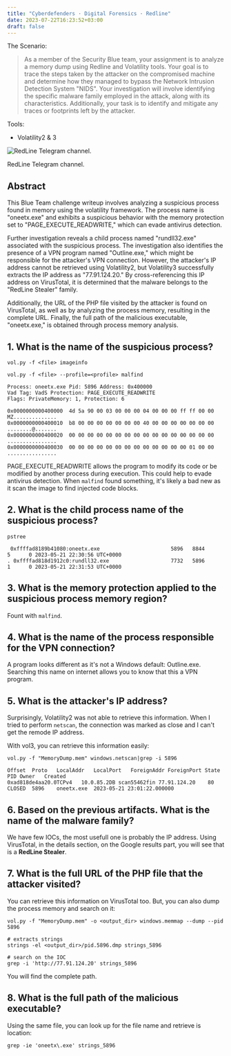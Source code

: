 ```yaml
---
title: "Cyberdefenders · Digital Forensics · Redline"
date: 2023-07-22T16:23:52+03:00
draft: false
---
```


The Scenario:

> As a member of the Security Blue team, your assignment is to analyze a memory dump using Redline and Volatility tools. Your goal is to trace the steps taken by the attacker on the compromised machine and determine how they managed to bypass the Network Intrusion Detection System "NIDS". Your investigation will involve identifying the specific malware family employed in the attack, along with its characteristics. Additionally, your task is to identify and mitigate any traces or footprints left by the attacker.

Tools:

- Volatility2 & 3

![RedLine Telegram channel.](/img/write-up/cyberdefenders-digital-forensics-redline/redline.png)

<figcaption>RedLine Telegram channel.</figcaption>

## Abstract

This Blue Team challenge writeup involves analyzing a suspicious process found in memory using the volatility framework. The process name is "oneetx.exe" and exhibits a suspicious behavior with the memory protection set to "PAGE_EXECUTE_READWRITE," which can evade antivirus detection. 

Further investigation reveals a child process named "rundll32.exe" associated with the suspicious process. The investigation also identifies the presence of a VPN program named "Outline.exe," which might be responsible for the attacker's VPN connection. However, the attacker's IP address cannot be retrieved using Volatility2, but Volatility3 successfully extracts the IP address as "77.91.124.20." By cross-referencing this IP address on VirusTotal, it is determined that the malware belongs to the "RedLine Stealer" family. 

Additionally, the URL of the PHP file visited by the attacker is found on VirusTotal, as well as by analyzing the process memory, resulting in the complete URL. Finally, the full path of the malicious executable, "oneetx.exe," is obtained through process memory analysis.

## 1. What is the name of the suspicious process? 

```
vol.py -f <file> imageinfo
```

```
vol.py -f <file> --profile=<profile> malfind

Process: oneetx.exe Pid: 5896 Address: 0x400000
Vad Tag: VadS Protection: PAGE_EXECUTE_READWRITE
Flags: PrivateMemory: 1, Protection: 6

0x0000000000400000  4d 5a 90 00 03 00 00 00 04 00 00 00 ff ff 00 00   MZ..............
0x0000000000400010  b8 00 00 00 00 00 00 00 40 00 00 00 00 00 00 00   ........@.......
0x0000000000400020  00 00 00 00 00 00 00 00 00 00 00 00 00 00 00 00   ................
0x0000000000400030  00 00 00 00 00 00 00 00 00 00 00 00 00 01 00 00   ................
```

PAGE_EXECUTE_READWRITE allows the program to modify its code or be modified by another process during execution. This could help to evade antivirus detection. When `malfind` found something, it's likely a bad new as it scan the image to find injected code blocks.

## 2. What is the child process name of the suspicious process?

```
pstree

 0xffffad8189b41080:oneetx.exe                       5896   8844      5      0 2023-05-21 22:30:56 UTC+0000
. 0xffffad818d1912c0:rundll32.exe                    7732   5896      1      0 2023-05-21 22:31:53 UTC+0000
```

## 3. What is the memory protection applied to the suspicious process memory region? 

Fount with `malfind`.

## 4. What is the name of the process responsible for the VPN connection?

A program looks different as it's not a Windows default: Outline.exe. Searching this name on internet allows you to know that this a VPN program.

## 5. What is the attacker's IP address? 

Surprisingly, Volatility2 was not able to retrieve this information. When I tried to perform `netscan`, the connection was marked as close and I can't get the remode IP address.

With vol3, you can retrieve this information easily:

```
vol.py -f "MemoryDump.mem" windows.netscan|grep -i 5896

Offset	Proto	LocalAddr	LocalPort	ForeignAddr	ForeignPort	State	PID	Owner	Created
0xad818de4aa20.0TCPv4	10.0.85.2DB scan55462fin 77.91.124.20    80             CLOSED	5896	oneetx.exe	2023-05-21 23:01:22.000000
```

## 6. Based on the previous artifacts. What is the name of the malware family? 

We have few IOCs, the most usefull one is probably the IP address. Using VirusTotal, in the details section, on the Google results part, you will see that is a **RedLine Stealer**.

## 7. What is the full URL of the PHP file that the attacker visited? 

You can retrieve this information on VirusTotal too. But, you can also dump the process memory and search on it:

```
vol.py -f "MemoryDump.mem" -o <output_dir> windows.memmap --dump --pid 5896

# extracts strings
strings -el <output_dir>/pid.5896.dmp strings_5896

# search on the IOC
grep -i 'http://77.91.124.20' strings_5896
```

You will find the complete path.

## 8. What is the full path of the malicious executable? 

Using the same file, you can look up for the file name and retrieve is location:

```
grep -ie 'oneetx\.exe' strings_5896
```
